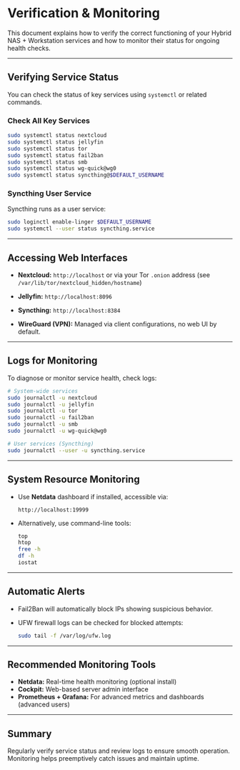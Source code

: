 # Verification & Monitoring

This document explains how to verify the correct functioning of your Hybrid NAS + Workstation services and how to monitor their status for ongoing health checks.

---

## Verifying Service Status

You can check the status of key services using `systemctl` or related commands.

### Check All Key Services

```bash
sudo systemctl status nextcloud
sudo systemctl status jellyfin
sudo systemctl status tor
sudo systemctl status fail2ban
sudo systemctl status smb
sudo systemctl status wg-quick@wg0
sudo systemctl status syncthing@$DEFAULT_USERNAME
````

### Syncthing User Service

Syncthing runs as a user service:

```bash
sudo loginctl enable-linger $DEFAULT_USERNAME
sudo systemctl --user status syncthing.service
```

---

## Accessing Web Interfaces

* **Nextcloud:**
  `http://localhost` or via your Tor `.onion` address (see `/var/lib/tor/nextcloud_hidden/hostname`)

* **Jellyfin:**
  `http://localhost:8096`

* **Syncthing:**
  `http://localhost:8384`

* **WireGuard (VPN):**
  Managed via client configurations, no web UI by default.

---

## Logs for Monitoring

To diagnose or monitor service health, check logs:

```bash
# System-wide services
sudo journalctl -u nextcloud
sudo journalctl -u jellyfin
sudo journalctl -u tor
sudo journalctl -u fail2ban
sudo journalctl -u smb
sudo journalctl -u wg-quick@wg0

# User services (Syncthing)
sudo journalctl --user -u syncthing.service
```

---

## System Resource Monitoring

* Use **Netdata** dashboard if installed, accessible via:

  ```
  http://localhost:19999
  ```

* Alternatively, use command-line tools:

  ```bash
  top
  htop
  free -h
  df -h
  iostat
  ```

---

## Automatic Alerts

* Fail2Ban will automatically block IPs showing suspicious behavior.
* UFW firewall logs can be checked for blocked attempts:

  ```bash
  sudo tail -f /var/log/ufw.log
  ```

---

## Recommended Monitoring Tools

* **Netdata:** Real-time health monitoring (optional install)
* **Cockpit:** Web-based server admin interface
* **Prometheus + Grafana:** For advanced metrics and dashboards (advanced users)

---

## Summary

Regularly verify service status and review logs to ensure smooth operation. Monitoring helps preemptively catch issues and maintain uptime.

